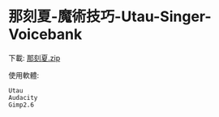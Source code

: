 # 那刻夏-魔術技巧-Utau-Singer-Voicebank

下載: [那刻夏.zip](https://github.com/user-attachments/files/22493774/default.zip)

使用軟體:
```
Utau
Audacity
Gimp2.6
```
